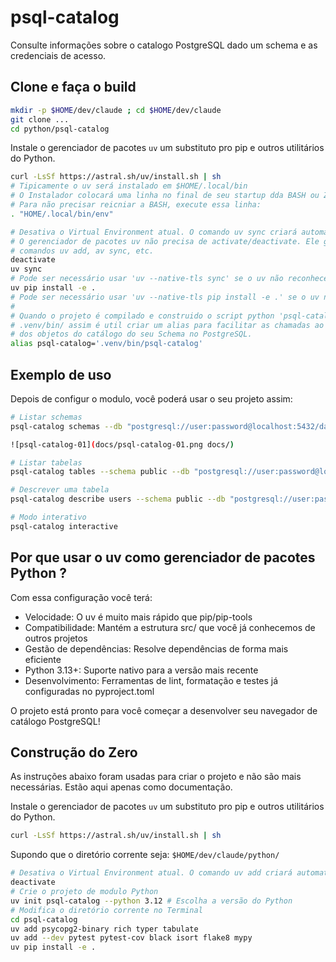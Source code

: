 # psql-catalog

Consulte informações sobre o catalogo PostgreSQL dado um schema e as credenciais de acesso.

## Clone e faça o build

```bash
mkdir -p $HOME/dev/claude ; cd $HOME/dev/claude
git clone ...
cd python/psql-catalog
```

Instale o gerenciador de pacotes `uv` um substituto pro pip e outros utilitários do Python.

```bash
curl -LsSf https://astral.sh/uv/install.sh | sh
# Tipicamente o uv será instalado em $HOME/.local/bin
# O Instalador colocará uma linha no final de seu startup dda BASH ou ZSH.
# Para não precisar reicniar a BASH, execute essa linha:
. "HOME/.local/bin/env"
```

```bash
# Desativa o Virtual Environment atual. O comando uv sync criará automaticamente um ambiente Virtual.
# O gerenciador de pacotes uv não precisa de activate/deactivate. Ele gerencia automaticamente nos
# comandos uv add, av sync, etc.
deactivate
uv sync
# Pode ser necessário usar 'uv --native-tls sync' se o uv não reconhecer a cadeia de certificados CA
uv pip install -e .
# Pode ser necessário usar 'uv --native-tls pip install -e .' se o uv não reconhecer a cadeia de certificados CA
#
# Quando o projeto é compilado e construido o script python 'psql-catalog' é criado no diretório
# .venv/bin/ assim é util criar um alias para facilitar as chamadas ao CLI Python para visualização
# dos objetos do catálogo do seu Schema no PostgreSQL.
alias psql-catalog='.venv/bin/psql-catalog'
```

## Exemplo de uso

Depois de configur o modulo, você poderá usar o seu projeto assim:

```bash
# Listar schemas
psql-catalog schemas --db "postgresql://user:password@localhost:5432/database"

![psql-catalog-01](docs/psql-catalog-01.png docs/)

# Listar tabelas
psql-catalog tables --schema public --db "postgresql://user:password@localhost:5432/database"

# Descrever uma tabela
psql-catalog describe users --schema public --db "postgresql://user:password@localhost:5432/database"

# Modo interativo
psql-catalog interactive
```

## Por que usar o **uv** como gerenciador de pacotes Python ?

Com essa configuração você terá:

- Velocidade: O uv é muito mais rápido que pip/pip-tools
- Compatibilidade: Mantém a estrutura src/ que você já conhecemos de outros projetos
- Gestão de dependências: Resolve dependências de forma mais eficiente
- Python 3.13+: Suporte nativo para a versão mais recente
- Desenvolvimento: Ferramentas de lint, formatação e testes já configuradas no pyproject.toml

O projeto está pronto para você começar a desenvolver seu navegador de catálogo PostgreSQL!

## Construção do Zero

As instruções abaixo foram usadas para criar o projeto e não são mais necessárias. Estão
aqui apenas como documentação.

Instale o gerenciador de pacotes `uv` um substituto pro pip e outros utilitários do Python.

```bash
curl -LsSf https://astral.sh/uv/install.sh | sh
```

Supondo que o diretório corrente seja: `$HOME/dev/claude/python/`

```bash
# Desativa o Virtual Environment atual. O comando uv add criará automaticamente um ambiente Virtual
deactivate
# Crie o projeto de modulo Python
uv init psql-catalog --python 3.12 # Escolha a versão do Python
# Modifica o diretório corrente no Terminal
cd psql-catalog
uv add psycopg2-binary rich typer tabulate
uv add --dev pytest pytest-cov black isort flake8 mypy
uv pip install -e .
```
